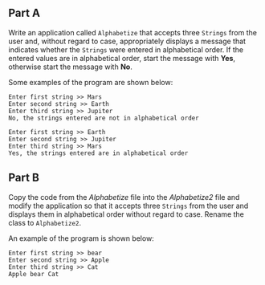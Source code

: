 ## Part A
Write an application called `Alphabetize` that accepts three `Strings` from the user and, without regard to case, appropriately displays a message that indicates whether the `Strings` were entered in alphabetical order. If the entered values are in alphabetical order, start the message with **Yes**, otherwise start the message with **No**. 

Some examples of the program are shown below:

```
Enter first string >> Mars
Enter second string >> Earth
Enter third string >> Jupiter
No, the strings entered are not in alphabetical order
```

```
Enter first string >> Earth
Enter second string >> Jupiter
Enter third string >> Mars
Yes, the strings entered are in alphabetical order
```

## Part B
Copy the code from the *Alphabetize* file into the *Alphabetize2* file and modify the application so that it accepts three `Strings` from the user and displays them in alphabetical order without regard to case. Rename the class to `Alphabetize2`.

An example of the program is shown below:

```
Enter first string >> bear
Enter second string >> Apple
Enter third string >> Cat
Apple bear Cat
```

